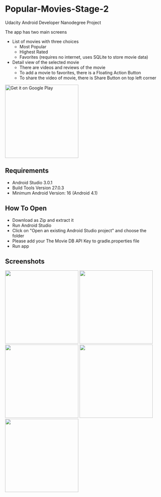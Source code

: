 # Popular-Movies-Stage-2
Udacity Android Developer Nanodegree Project

The app has two main screens
- List of movies with three choices
  - Most Popular
  - Highest Rated
  - Favorites (requires no internet, uses SQLite to store movie data)
- Detail view of the selected movie
  - There are videos and reviews of the movie
  - To add a movie to favorites, there is a Floating Action Button 
  - To share the video of movie, there is Share Button on top left corner
  
<a href='https://play.google.com/store/apps/details?id=com.ahmetroid.popularmovies'><img alt='Get it on Google Play' src='https://play.google.com/intl/en_us/badges/images/generic/en_badge_web_generic.png' width="240px"/></a> 
## Requirements
- Android Studio 3.0.1
- Build Tools Version 27.0.3
- Minimum Android Version: 16 (Android 4.1)

## How To Open
- Download as Zip and extract it
- Run Android Studio
- Click on "Open an existing Android Studio project" and choose the folder
- Please add your The Movie DB API Key to gradle.properties file
- Run app

## Screenshots
<img src="https://scontent-otp1-1.xx.fbcdn.net/v/t31.0-8/28618882_166396990681840_5583417908673433444_o.jpg?oh=89c9c9630201154c22b52fbb176c7206&oe=5B3E1FCA" width="240px"> <img src="https://scontent-otp1-1.xx.fbcdn.net/v/t31.0-8/28616994_166396944015178_4166200173709070954_o.jpg?oh=b39c7c4819a85c628e850024c7e44f82&oe=5B42CDF5" width="240px"> <img src="https://scontent-otp1-1.xx.fbcdn.net/v/t31.0-8/28516544_166396850681854_7159578679817313994_o.jpg?oh=c40898f7aa9f5df8a5df6dca57e1150c&oe=5B4941F5" width="240px">
<img src="https://scontent-otp1-1.xx.fbcdn.net/v/t31.0-8/28516160_166396817348524_1493262679970377463_o.jpg?oh=2d325619de318fc92f48927cd855c0bb&oe=5B0224E4" width="240px"> <img src="https://scontent-otp1-1.xx.fbcdn.net/v/t31.0-8/28698908_166396767348529_8402921428531277141_o.jpg?oh=595adbc6316acbd1228a1c6b581f0aa7&oe=5B00F327" width="240px">
